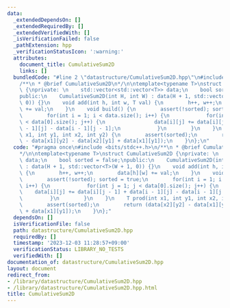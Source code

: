 ```yaml
---
data:
  _extendedDependsOn: []
  _extendedRequiredBy: []
  _extendedVerifiedWith: []
  _isVerificationFailed: false
  _pathExtension: hpp
  _verificationStatusIcon: ':warning:'
  attributes:
    document_title: CumulativeSum2D
    links: []
  bundledCode: "#line 2 \"datastructure/CumulativeSum2D.hpp\"\n#include <bits/stdc++.h>\n\
    /**\n * @brief CumulativeSum2D\n*/\n\ntemplate<typename T>\nstruct CumulativeSum2D\
    \ {\nprivate: \n    std::vector<std::vector<T>> data;\n    bool sorted = false;\n\
    public:\n    CumulativeSum2D(int H, int W) : data(H + 1, std::vector<T>(W + 1,\
    \ 0)) {}\n    void add(int h, int w, T val) {\n        h++, w++;\n        data[h][w]\
    \ += val;\n    }\n    void build() {\n        assert(!sorted); sorted = true;\n\
    \        for(int i = 1; i < data.size(); i++) {\n            for(int j = 1; j\
    \ < data[0].size(); j++) {\n                data[i][j] += data[i][j - 1] + data[i\
    \ - 1][j] - data[i - 1][j - 1];\n            }\n        }\n    }\n    T prod(int\
    \ x1, int y1, int x2, int y2) {\n        assert(sorted);\n        return (data[x2][y2]\
    \ - data[x1][y2] - data[x2][y1] + data[x1][y1]);\n    }\n};\n"
  code: "#pragma once\n#include <bits/stdc++.h>\n/**\n * @brief CumulativeSum2D\n\
    */\n\ntemplate<typename T>\nstruct CumulativeSum2D {\nprivate: \n    std::vector<std::vector<T>>\
    \ data;\n    bool sorted = false;\npublic:\n    CumulativeSum2D(int H, int W)\
    \ : data(H + 1, std::vector<T>(W + 1, 0)) {}\n    void add(int h, int w, T val)\
    \ {\n        h++, w++;\n        data[h][w] += val;\n    }\n    void build() {\n\
    \        assert(!sorted); sorted = true;\n        for(int i = 1; i < data.size();\
    \ i++) {\n            for(int j = 1; j < data[0].size(); j++) {\n            \
    \    data[i][j] += data[i][j - 1] + data[i - 1][j] - data[i - 1][j - 1];\n   \
    \         }\n        }\n    }\n    T prod(int x1, int y1, int x2, int y2) {\n\
    \        assert(sorted);\n        return (data[x2][y2] - data[x1][y2] - data[x2][y1]\
    \ + data[x1][y1]);\n    }\n};"
  dependsOn: []
  isVerificationFile: false
  path: datastructure/CumulativeSum2D.hpp
  requiredBy: []
  timestamp: '2023-12-03 11:28:57+09:00'
  verificationStatus: LIBRARY_NO_TESTS
  verifiedWith: []
documentation_of: datastructure/CumulativeSum2D.hpp
layout: document
redirect_from:
- /library/datastructure/CumulativeSum2D.hpp
- /library/datastructure/CumulativeSum2D.hpp.html
title: CumulativeSum2D
---
```

